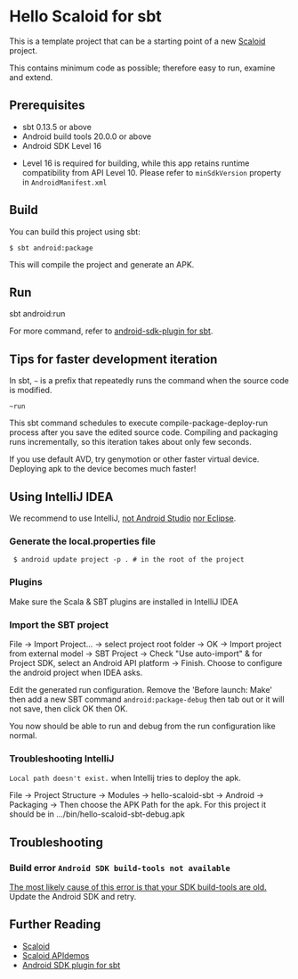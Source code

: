 # Hello Scaloid for sbt

This is a template project that can be a starting point of a new [Scaloid](https://github.com/pocorall/scaloid) project.

This contains minimum code as possible; therefore easy to run, examine and extend.

Prerequisites
-------------
* sbt 0.13.5 or above
* Android build tools 20.0.0 or above
* Android SDK Level 16
 - Level 16 is required for building, while this app retains runtime compatibility from API Level 10. Please refer to `minSdkVersion` property in `AndroidManifest.xml`

Build
-----
You can build this project using sbt:

    $ sbt android:package

This will compile the project and generate an APK.

Run
-----

 sbt android:run

For more command, refer to [android-sdk-plugin for sbt](https://github.com/pfn/android-sdk-plugin).

Tips for faster development iteration
-------------------------------------
In sbt, `~` is a prefix that repeatedly runs the command when the source code is modified.

    ~run
    
This sbt command schedules to execute compile-package-deploy-run process after you save the edited source code.
Compiling and packaging runs incrementally, so this iteration takes about only few seconds.

If you use default AVD, try genymotion or other faster virtual device. Deploying apk to the device becomes much faster!


Using IntelliJ IDEA
-------------------
We recommend to use IntelliJ, [not Android Studio](https://github.com/pfn/android-sdk-plugin#advanced-usage) [nor Eclipse](https://github.com/pocorall/hello-scaloid-sbt/issues/15).

### Generate the local.properties file

     $ android update project -p . # in the root of the project

### Plugins

Make sure the Scala & SBT plugins are installed in IntelliJ IDEA

### Import the SBT project

 File -> Import Project... -> select project root folder -> OK -> Import project from external model -> SBT Project
-> Check "Use auto-import" & for Project SDK, select an Android API platform -> Finish. Choose to configure the
android project when IDEA asks.

Edit the generated run configuration. Remove the 'Before launch: Make' then add a new SBT command `android:package-debug` then tab out or it
will not save, then click OK then OK.

You now should be able to run and debug from the run configuration like normal.

### Troubleshooting IntelliJ

`Local path doesn't exist.` when Intellij tries to deploy the apk.
 
File -> Project Structure -> Modules -> hello-scaloid-sbt -> Android -> Packaging -> Then choose the APK Path for
the apk. For this project it should be in .../bin/hello-scaloid-sbt-debug.apk

Troubleshooting
---------------

### Build error `Android SDK build-tools not available`
[The most likely cause of this error is that your SDK build-tools are old.](https://github.com/pfn/android-sdk-plugin/issues/13) Update the Android SDK and retry.

Further Reading
---------------
- [Scaloid](https://github.com/pocorall/scaloid)
- [Scaloid APIdemos](https://github.com/pocorall/scaloid-apidemos)
- [Android SDK plugin for sbt](https://github.com/pfn/android-sdk-plugin)

